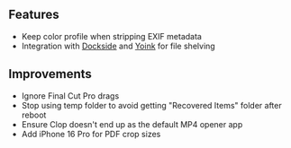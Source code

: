 ## Features

- Keep color profile when stripping EXIF metadata
- Integration with [Dockside](https://hachipoo.com/dockside-app) and [Yoink](https://eternalstorms.at/yoink/mac/) for file shelving

## Improvements

- Ignore Final Cut Pro drags
- Stop using temp folder to avoid getting "Recovered Items" folder after reboot
- Ensure Clop doesn't end up as the default MP4 opener app
- Add iPhone 16 Pro for PDF crop sizes
